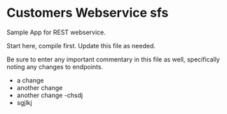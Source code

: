 Customers Webservice
sfs
=================
Sample App for REST webservice.

Start here, compile first.  Update this file as needed.

Be sure to enter any important commentary in this file as well,
specifically noting any changes to endpoints.

- a change
- another change
- another change
-chsdj
- sgjlkj
